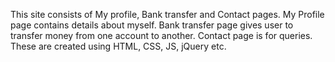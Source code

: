 This site consists of My profile, Bank transfer and Contact pages.
My Profile page contains details about myself.
Bank transfer page gives user to transfer money from one account to another.
Contact page is for queries.
These are created using HTML, CSS, JS, jQuery etc.